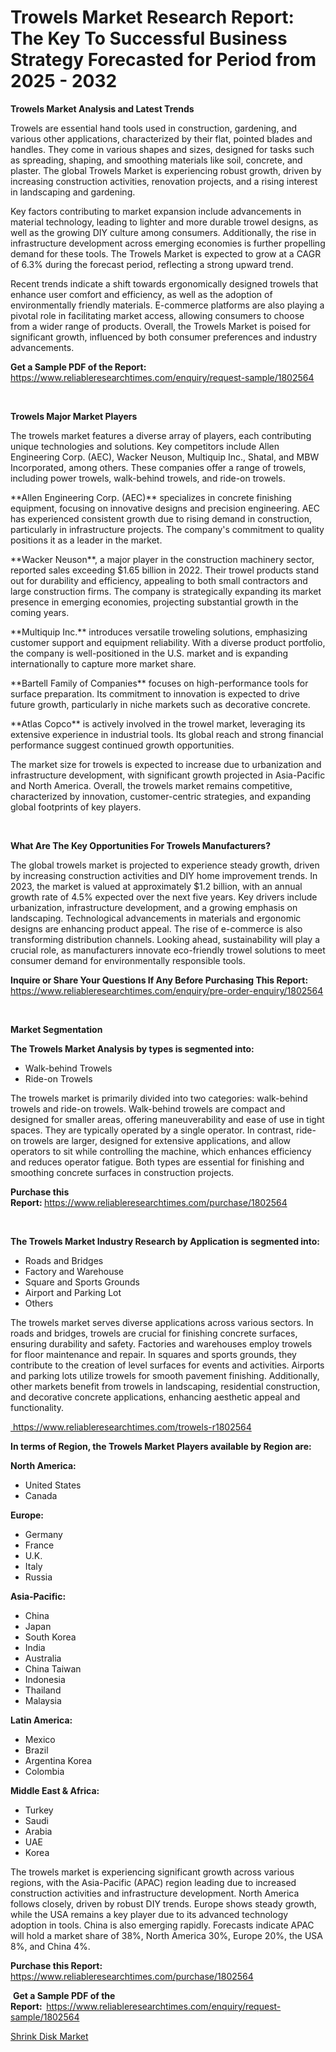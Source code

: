 <p><h1>Trowels Market Research Report: The Key To Successful Business Strategy Forecasted for Period from 2025 - 2032</h1></p><p><strong>Trowels Market Analysis and Latest Trends</strong></p>
<p><p>Trowels are essential hand tools used in construction, gardening, and various other applications, characterized by their flat, pointed blades and handles. They come in various shapes and sizes, designed for tasks such as spreading, shaping, and smoothing materials like soil, concrete, and plaster. The global Trowels Market is experiencing robust growth, driven by increasing construction activities, renovation projects, and a rising interest in landscaping and gardening.</p><p>Key factors contributing to market expansion include advancements in material technology, leading to lighter and more durable trowel designs, as well as the growing DIY culture among consumers. Additionally, the rise in infrastructure development across emerging economies is further propelling demand for these tools. The Trowels Market is expected to grow at a CAGR of 6.3% during the forecast period, reflecting a strong upward trend.</p><p>Recent trends indicate a shift towards ergonomically designed trowels that enhance user comfort and efficiency, as well as the adoption of environmentally friendly materials. E-commerce platforms are also playing a pivotal role in facilitating market access, allowing consumers to choose from a wider range of products. Overall, the Trowels Market is poised for significant growth, influenced by both consumer preferences and industry advancements.</p></p>
<p><strong>Get a Sample PDF of the Report:&nbsp;</strong> <a href="https://www.reliableresearchtimes.com/enquiry/request-sample/1802564?utm_campaign=2033&utm_medium=2&utm_source=Github&utm_content=ia&utm_term=19022025&utm_id=trowels">https://www.reliableresearchtimes.com/enquiry/request-sample/1802564</a></p>
<p>&nbsp;</p>
<p><strong>Trowels Major Market Players</strong></p>
<p><p>The trowels market features a diverse array of players, each contributing unique technologies and solutions. Key competitors include Allen Engineering Corp. (AEC), Wacker Neuson, Multiquip Inc., Shatal, and MBW Incorporated, among others. These companies offer a range of trowels, including power trowels, walk-behind trowels, and ride-on trowels.</p><p>**Allen Engineering Corp. (AEC)** specializes in concrete finishing equipment, focusing on innovative designs and precision engineering. AEC has experienced consistent growth due to rising demand in construction, particularly in infrastructure projects. The company's commitment to quality positions it as a leader in the market.</p><p>**Wacker Neuson**, a major player in the construction machinery sector, reported sales exceeding $1.65 billion in 2022. Their trowel products stand out for durability and efficiency, appealing to both small contractors and large construction firms. The company is strategically expanding its market presence in emerging economies, projecting substantial growth in the coming years.</p><p>**Multiquip Inc.** introduces versatile troweling solutions, emphasizing customer support and equipment reliability. With a diverse product portfolio, the company is well-positioned in the U.S. market and is expanding internationally to capture more market share. </p><p>**Bartell Family of Companies** focuses on high-performance tools for surface preparation. Its commitment to innovation is expected to drive future growth, particularly in niche markets such as decorative concrete.</p><p>**Atlas Copco** is actively involved in the trowel market, leveraging its extensive experience in industrial tools. Its global reach and strong financial performance suggest continued growth opportunities.</p><p>The market size for trowels is expected to increase due to urbanization and infrastructure development, with significant growth projected in Asia-Pacific and North America. Overall, the trowels market remains competitive, characterized by innovation, customer-centric strategies, and expanding global footprints of key players.</p></p>
<p>&nbsp;</p>
<p><strong>What Are The Key Opportunities For Trowels Manufacturers?</strong></p>
<p><p>The global trowels market is projected to experience steady growth, driven by increasing construction activities and DIY home improvement trends. In 2023, the market is valued at approximately $1.2 billion, with an annual growth rate of 4.5% expected over the next five years. Key drivers include urbanization, infrastructure development, and a growing emphasis on landscaping. Technological advancements in materials and ergonomic designs are enhancing product appeal. The rise of e-commerce is also transforming distribution channels. Looking ahead, sustainability will play a crucial role, as manufacturers innovate eco-friendly trowel solutions to meet consumer demand for environmentally responsible tools.</p></p>
<p><strong>Inquire or Share Your Questions If Any Before Purchasing This Report:</strong> <a href="https://www.reliableresearchtimes.com/enquiry/pre-order-enquiry/1802564?utm_campaign=2033&utm_medium=2&utm_source=Github&utm_content=ia&utm_term=19022025&utm_id=trowels">https://www.reliableresearchtimes.com/enquiry/pre-order-enquiry/1802564</a></p>
<p>&nbsp;</p>
<p><strong>Market Segmentation</strong></p>
<p><strong>The Trowels Market Analysis by types is segmented into:</strong></p>
<p><ul><li>Walk-behind Trowels</li><li>Ride-on Trowels</li></ul></p>
<p><p>The trowels market is primarily divided into two categories: walk-behind trowels and ride-on trowels. Walk-behind trowels are compact and designed for smaller areas, offering maneuverability and ease of use in tight spaces. They are typically operated by a single operator. In contrast, ride-on trowels are larger, designed for extensive applications, and allow operators to sit while controlling the machine, which enhances efficiency and reduces operator fatigue. Both types are essential for finishing and smoothing concrete surfaces in construction projects.</p></p>
<p><strong>Purchase this Report:&nbsp;</strong><a href="https://www.reliableresearchtimes.com/purchase/1802564?utm_campaign=2033&utm_medium=2&utm_source=Github&utm_content=ia&utm_term=19022025&utm_id=trowels">https://www.reliableresearchtimes.com/purchase/1802564</a></p>
<p>&nbsp;</p>
<p><strong>The Trowels Market Industry Research by Application is segmented into:</strong></p>
<p><ul><li>Roads and Bridges</li><li>Factory and Warehouse</li><li>Square and Sports Grounds</li><li>Airport and Parking Lot</li><li>Others</li></ul></p>
<p><p>The trowels market serves diverse applications across various sectors. In roads and bridges, trowels are crucial for finishing concrete surfaces, ensuring durability and safety. Factories and warehouses employ trowels for floor maintenance and repair. In squares and sports grounds, they contribute to the creation of level surfaces for events and activities. Airports and parking lots utilize trowels for smooth pavement finishing. Additionally, other markets benefit from trowels in landscaping, residential construction, and decorative concrete applications, enhancing aesthetic appeal and functionality.</p></p>
<p><a href="https://www.reliableresearchtimes.com/trowels-r1802564?utm_campaign=2033&utm_medium=2&utm_source=Github&utm_content=ia&utm_term=19022025&utm_id=trowels">&nbsp;https://www.reliableresearchtimes.com/trowels-r1802564</a></p>
<p><strong>In terms of Region, the Trowels Market Players available by Region are:</strong></p>
<p>
    <p> <strong> North America: </strong>
        <ul>
            <li>United States</li>
            <li>Canada</li>
        </ul>
        </p> 
    <p> <strong> Europe: </strong>
        <ul>
            <li>Germany</li>
            <li>France</li>
            <li>U.K.</li>
            <li>Italy</li>
            <li>Russia</li>
        </ul>
        </p> 
    <p> <strong> Asia-Pacific: </strong>
        <ul>
            <li>China</li>
            <li>Japan</li>
            <li>South Korea</li>
            <li>India</li>
            <li>Australia</li>
            <li>China Taiwan</li>
            <li>Indonesia</li>
            <li>Thailand</li>
            <li>Malaysia</li>
        </ul>
        </p> 
    <p> <strong> Latin America: </strong>
        <ul>
            <li>Mexico</li>
            <li>Brazil</li>
            <li>Argentina Korea</li>
            <li>Colombia</li>
        </ul>
        </p> 
    <p> <strong> Middle East & Africa: </strong>
        <ul>
            <li>Turkey</li>
            <li>Saudi</li>
            <li>Arabia</li>
            <li>UAE</li>
            <li>Korea</li>
        </ul>
    </p>
    </p>
<p><p>The trowels market is experiencing significant growth across various regions, with the Asia-Pacific (APAC) region leading due to increased construction activities and infrastructure development. North America follows closely, driven by robust DIY trends. Europe shows steady growth, while the USA remains a key player due to its advanced technology adoption in tools. China is also emerging rapidly. Forecasts indicate APAC will hold a market share of 38%, North America 30%, Europe 20%, the USA 8%, and China 4%.</p></p>
<p><strong>Purchase this Report: </strong><a href="https://www.reliableresearchtimes.com/purchase/1802564?utm_campaign=2033&utm_medium=2&utm_source=Github&utm_content=ia&utm_term=19022025&utm_id=trowels">https://www.reliableresearchtimes.com/purchase/1802564</a></p>
<p>&nbsp;<strong>Get a Sample PDF of the Report:&nbsp;&nbsp;</strong><a href="https://www.reliableresearchtimes.com/enquiry/request-sample/1802564?utm_campaign=2033&utm_medium=2&utm_source=Github&utm_content=ia&utm_term=19022025&utm_id=trowels">https://www.reliableresearchtimes.com/enquiry/request-sample/1802564</a></p>
<p><strong></strong></p>
<p><p><a href="https://github.com/ygfu6u/Market-Research-Report-List-1/blob/main/shrink-disk-market.md?utm_campaign=2033&utm_medium=2&utm_source=Github&utm_content=ia&utm_term=19022025&utm_id=trowels">Shrink Disk Market</a></p></p>